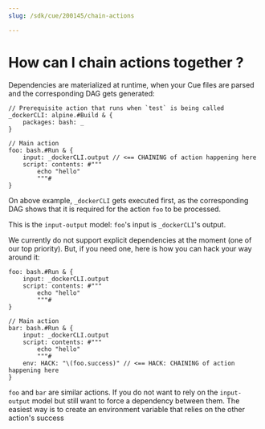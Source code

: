 ```yaml
---
slug: /sdk/cue/200145/chain-actions

---
```


# How can I chain actions together ?

Dependencies are materialized at runtime, when your Cue files are parsed and the corresponding DAG gets generated:

```cue
// Prerequisite action that runs when `test` is being called
_dockerCLI: alpine.#Build & {
    packages: bash: _
}

// Main action
foo: bash.#Run & {
    input: _dockerCLI.output // <== CHAINING of action happening here
    script: contents: #"""
        echo "hello"
        """#
}
```

On above example, `_dockerCLI` gets executed first, as the corresponding DAG shows that it is required for the action `foo` to be processed.

This is the `input-output` model: `foo`'s input is `_dockerCLI`'s output.

We currently do not support explicit dependencies at the moment (one of our top priority). But, if you need one, here is how you can hack your way around it:

```cue
foo: bash.#Run & {
    input: _dockerCLI.output
    script: contents: #"""
        echo "hello"
        """#
}

// Main action
bar: bash.#Run & {
    input: _dockerCLI.output
    script: contents: #"""
        echo "hello"
        """#
    env: HACK: "\(foo.success)" // <== HACK: CHAINING of action happening here
}
```

`foo` and `bar` are similar actions. If you do not want to rely on the `input-output` model but still want to force a dependency between them. The easiest way is to create an environment variable that relies on the other action's success
